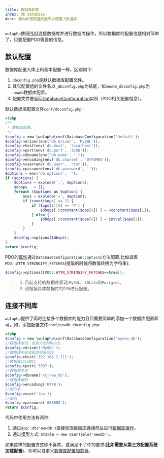 ```yaml
---
title: 数据库配置
index: db database
desc: 教你如何配置数据库以便连上数据库
---
```


`wulaphp`使用[PDO](http://php.net/manual/zh/class.pdo.php)连接数据库并进行数据库操作，所以数据库的配置也就相对简单了，只要配置PDO需要的信息。

## 默认配置

数据库配置大体上和基本配置一样，区别如下:

1. `dbconfig.php`是默认数据库配置文件。
2. 其它配置组的文件名以`_dbconfig.php`为结尾，如`newdb_dbconfig.php`为`newdb`数据库配置。
3. 配置文件要返回[DatabaseConfiguration](https://github.com/ninggf/wulaphp/blob/master/wulaphp/conf/DatabaseConfiguration.php)实例（PDO相关配置信息）。

默认数据库配置文件`conf/dbconfig.php`:

```php
<?php
/**
 * 数据库配置。
 */
$config = new \wulaphp\conf\DatabaseConfiguration('default');
$config->driver(env('db.driver', 'MySQL'));
$config->host(env('db.host', 'localhost'));
$config->port(env('db.port', '3306'));
$config->dbname(env('db.name', ''));
$config->encoding(env('db.charset', 'UTF8MB4'));
$config->user(env('db.user', 'root'));
$config->password(env('db.password', ''));
$options = env('db.options', '');
if ($options) {
    $options = explode(',', $options);
    $dbops   = [];
    foreach ($options as $option) {
        $ops = explode('=', $option);
        if (count($ops) == 2) {
            if ($ops[1][0] == 'P') {
                $dbops[ @constant($ops[0]) ] = @constant($ops[1]);
            } else {
                $dbops[ @constant($ops[0]) ] = intval($ops[1]);
            }
        }
    }
    $config->options($dbops);
}
return $config;
```

PDO的[属性](http://php.net/manual/zh/pdo.setattribute.php)通过`DatabaseConfiguration::options`方法配置,比如设置`PDO::ATTR_STRINGIFY_FETCHES`(提取的时候将数值转换为字符串):

```php
$config->options([PDO::ATTR_STRINGIFY_FETCHES=>true]);
```

> 1. 目前支持的数据库驱动:`MySQL`、`SQLite`和`Postgres`。
> 2. 请根据具体数据库的`DSN`进行配置。

## 连接不同库

`wulaphp`提供了同时连接多个数据库的能力且只需要简单的添加一个数据库配置即可。如，添加配置文件`conf/newdb_dbconfig.php`:

```php
<?php
$config = new \wulaphp\conf\DatabaseConfiguration('mynew_db');
//数据库驱动，目前只支持MySQL
$config->driver('MySQL');
//数据库所在主机的域名或IP
$config->host('192.168.1.111');
//数据库运行端口
$config->port('3307');
//数据库名称
$config->dbname('xx_new_db');
//数据库编码
$config->encoding('UTF8');
//用户名
$config->user('leo');
//密码
$config->password('888888');
return $config;
```

代码中使用方法有两种:

1. 通过`App::db('newdb')`直接获取数据库连接然后进行[数据库操作](../db/index.md#CRUD)。
2. 通过[模型](../db/model.md#use)方式: `$table = new UserTable('newdb')`。

如果这样的配置方式你不喜欢，或满足不了你的要求(**比如需要从第三方配置系统加载配置**)，你可以自定义[数据库配置加载器](../advance/cfg-loader.md#db)。
